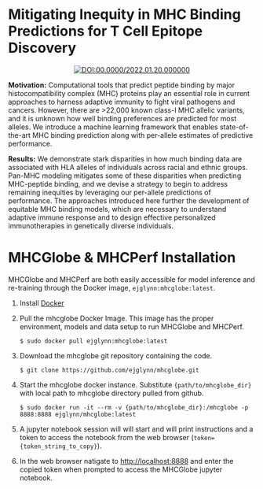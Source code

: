 <div align="left">

# Mitigating Inequity in MHC Binding Predictions for T Cell Epitope Discovery

</div>


<div align="center">
    
[![DOI:00.0000/2022.01.20.000000](http://img.shields.io/badge/DOI-00.0000/0000.00.00.000000-B31B1B.svg)](https://mhcglobe)

</div>

**Motivation:** Computational tools that predict peptide binding by major histocompatibility complex (MHC) proteins play an essential role in current approaches to harness adaptive immunity to fight viral pathogens and cancers. However, there are >22,000 known class-I MHC allelic variants, and it is unknown how well binding preferences are predicted for most alleles. We introduce a machine learning framework that enables state-of-the-art MHC binding prediction along with per-allele estimates of predictive performance. 

**Results:** We demonstrate stark disparities in how much binding data are associated with HLA alleles of individuals across racial and ethnic groups. Pan-MHC modeling mitigates some of these disparities when predicting MHC-peptide binding, and we devise a strategy to begin to address remaining inequities by leveraging our per-allele predictions of performance. The approaches introduced here further the development of equitable MHC binding models, which are necessary to understand adaptive immune response and to design effective personalized immunotherapies in genetically diverse individuals.


# MHCGlobe & MHCPerf Installation

MHCGlobe and MHCPerf are both easily accessible for model inference and re-training through the Docker image, `ejglynn:mhcglobe:latest`.

1) Install [Docker](https://docs.docker.com/get-docker/)

2) Pull the mhcglobe Docker Image. This image has the proper environment, models and data setup to run MHCGlobe and MHCPerf.

    `$ sudo docker pull ejglynn:mhcglobe:latest`
    
3) Download the mhcglobe git repository containing the code.

    `$ git clone https://github.com/ejglynn/mhcglobe.git`
    
4) Start the mhcglobe docker instance. Substitute `{path/to/mhcglobe_dir}` with local path to mhcglobe directory pulled from github. 

    `$ sudo docker run -it --rm -v {path/to/mhcglobe_dir}:/mhcglobe -p 8888:8888 ejglynn/mhcglobe:latest`
    
5) A jupyter notebook session will will start and will print instructions and a token to access the notebook from the web browser (`token={token_string_to_copy}`).

6) In the web browser natigate to [http://localhost:8888](http://localhost:8888) and enter the copied token when prompted to access the MHCGlobe jupyter notebook.

